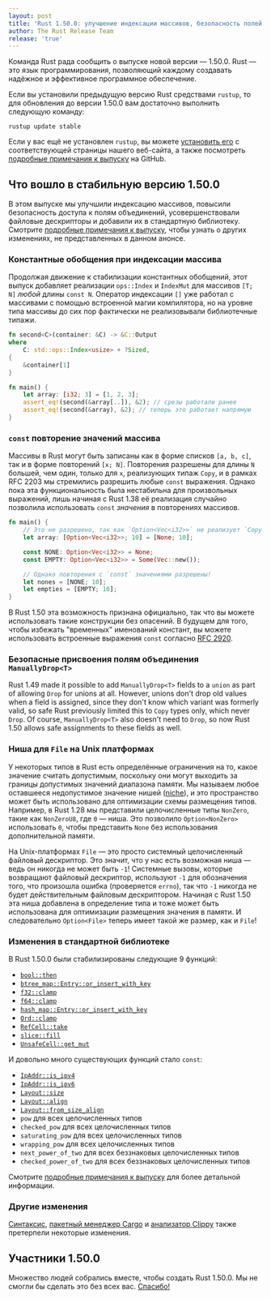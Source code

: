 ```yaml
---
layout: post
title: 'Rust 1.50.0: улучшение индексации массивов, безопасность полей union и усовершенствование File'
author: The Rust Release Team
release: 'true'
---
```


Команда Rust рада сообщить о выпуске новой версии — 1.50.0. Rust — это язык программирования, позволяющий каждому создавать надёжное и эффективное программное обеспечение.

Если вы установили предыдущую версию Rust средствами `rustup`, то для обновления до версии 1.50.0 вам достаточно выполнить следующую команду:

```console
rustup update stable
```

Если у вас ещё не установлен `rustup`, вы можете [установить его](https://www.rust-lang.org/install.html) с соответствующей страницы нашего веб-сайта, а также посмотреть [подробные примечания к выпуску](https://github.com/rust-lang/rust/blob/master/RELEASES.md#version-1500-2021-02-11) на GitHub.

## Что вошло в стабильную версию 1.50.0

В этом выпуске мы улучшили индексацию массивов, повысили безопасность доступа к полям объединений, усовершенствовали файловые дескрипторы и добавили их в стандартную библиотеку. Смотрите [подробные примечания к выпуску](https://github.com/rust-lang/rust/blob/master/RELEASES.md#version-1500-2021-02-11), чтобы узнать о других изменениях, не представленных в данном анонсе.

### Константные обобщения при индексации массива

Продолжая движение к стабилизации константных обобщений, этот выпуск добавляет реализации `ops::Index` и `IndexMut` для массивов `[T; N]` *любой* длины `const N`. Оператор индексации `[]` уже работал с массивами с помощью встроенной магии компилятора, но на уровне типа массивы до сих пор фактически не реализовывали библиотечные типажи.

```rust
fn second<C>(container: &C) -> &C::Output
where
    C: std::ops::Index<usize> + ?Sized,
{
    &container[1]
}

fn main() {
    let array: [i32; 3] = [1, 2, 3];
    assert_eq!(second(&array[..]), &2); // срезы работали ранее
    assert_eq!(second(&array), &2); // теперь это работает напрямую
}
```

### `const` повторение значений массива

Массивы в Rust могут быть записаны как в форме списков `[a, b, c]`, так и в форме повторений `[x; N]`. Повторения разрешены для длины `N` большей, чем один, только для `x`, реализующих типаж `Copy`, и в рамках <a>RFC 2203</a> мы стремились разрешить любые <code>const</code> выражения. Однако пока эта функциональность была нестабильна для произвольных выражений, лишь начиная с Rust 1.38 её реализация случайно позволила использовать `const` <em>значения</em> в повторениях массивов.

```rust
fn main() {
    // Это не разрешено, так как `Option<Vec<i32>>` не реализует `Copy`.
    let array: [Option<Vec<i32>>; 10] = [None; 10];

    const NONE: Option<Vec<i32>> = None;
    const EMPTY: Option<Vec<i32>> = Some(Vec::new());

    // Однако повторения с `const` значениями разрешены!
    let nones = [NONE; 10];
    let empties = [EMPTY; 10];
}
```

В Rust 1.50 эта возможность признана официально, так что вы можете использовать такие конструкции без опасений. В будущем для того, чтобы избежать "временных" именований констант, вы можете использовать встроенные выражения `const` согласно [RFC 2920](https://rust-lang.github.io/rfcs/2920-inline-const.html).

### Безопасные присвоения полям объединения `ManuallyDrop<T>`

Rust 1.49 made it possible to add `ManuallyDrop<T>` fields to a `union` as part of allowing `Drop` for unions at all. However, unions don't drop old values when a field is assigned, since they don't know which variant was formerly valid, so safe Rust previously limited this to `Copy` types only, which never `Drop`. Of course, `ManuallyDrop<T>` also doesn't need to `Drop`, so now Rust 1.50 allows safe assignments to these fields as well.

### Ниша для `File` на Unix платформах

У некоторых типов в Rust есть определённые ограничения на то, какое значение считать допустимым, поскольку они могут выходить за границы допустимых значений диапазона памяти. Мы называем любое оставшееся недопустимое значение нишей ([niche](https://rust-lang.github.io/unsafe-code-guidelines/glossary.html#niche)), и это пространство может быть использовано для оптимизации схемы размещения типов. Например, в Rust 1.28 мы представили целочисленные типы `NonZero`, такие как `NonZeroU8`, где `0` — ниша. Это позволило `Option<NonZero>` использовать `0`, чтобы представить `None` без использования дополнительной памяти.

На Unix-платформах `File` — это просто системный целочисленный файловый дескриптор. Это значит, что у нас есть возможная ниша — ведь он никогда не может быть `-1`! Системные вызовы, которые возвращают файловый дескриптор, используют `-1` для обозначения того, что произошла ошибка (проверяется `errno`), так что `-1` никогда не будет действительным файловым дескриптором. Начиная с Rust 1.50 эта ниша добавлена в определение типа и тоже может быть использована для оптимизации размещения значения в памяти. И следовательно `Option<File>` теперь имеет такой же размер, как и `File`!

### Изменения в стандартной библиотеке

В Rust 1.50.0 были стабилизированы следующие 9 функций:

- [`bool::then`](https://doc.rust-lang.org/stable/std/primitive.bool.html#method.then)
- [`btree_map::Entry::or_insert_with_key`](https://doc.rust-lang.org/stable/std/collections/btree_map/enum.Entry.html#method.or_insert_with_key)
- [`f32::clamp`](https://doc.rust-lang.org/stable/std/primitive.f32.html#method.clamp)
- [`f64::clamp`](https://doc.rust-lang.org/stable/std/primitive.f64.html#method.clamp)
- [`hash_map::Entry::or_insert_with_key`](https://doc.rust-lang.org/stable/std/collections/hash_map/enum.Entry.html#method.or_insert_with_key)
- [`Ord::clamp`](https://doc.rust-lang.org/stable/std/cmp/trait.Ord.html#method.clamp)
- [`RefCell::take`](https://doc.rust-lang.org/stable/std/cell/struct.RefCell.html#method.take)
- [`slice::fill`](https://doc.rust-lang.org/stable/std/primitive.slice.html#method.fill)
- [`UnsafeCell::get_mut`](https://doc.rust-lang.org/stable/std/cell/struct.UnsafeCell.html#method.get_mut)

И довольно много существующих функций стало `const`:

- [`IpAddr::is_ipv4`](https://doc.rust-lang.org/stable/std/net/enum.IpAddr.html#method.is_ipv4)
- [`IpAddr::is_ipv6`](https://doc.rust-lang.org/stable/std/net/enum.IpAddr.html#method.is_ipv6)
- [`Layout::size`](https://doc.rust-lang.org/stable/std/alloc/struct.Layout.html#method.size)
- [`Layout::align`](https://doc.rust-lang.org/stable/std/alloc/struct.Layout.html#method.align)
- [`Layout::from_size_align`](https://doc.rust-lang.org/stable/std/alloc/struct.Layout.html#method.from_size_align)
- `pow` для всех целочисленных типов
- `checked_pow` для всех целочисленных типов
- `saturating_pow` для всех целочисленных типов
- `wrapping_pow` для всех целочисленных типов
- `next_power_of_two` для всех беззнаковых целочисленных типов
- `checked_power_of_two` для всех беззнаковых целочисленных типов

Смотрите [подробные примечания к выпуску](https://github.com/rust-lang/rust/blob/master/RELEASES.md#version-1500-2021-02-11) для более детальной информации.

### Другие изменения

[Синтаксис](https://github.com/rust-lang/rust/blob/master/RELEASES.md#version-1500-2021-02-11), [пакетный менеджер Cargo](https://github.com/rust-lang/cargo/blob/master/CHANGELOG.md#cargo-150-2021-02-11) и [анализатор Clippy](https://github.com/rust-lang/rust-clippy/blob/master/CHANGELOG.md#rust-150) также претерпели некоторые изменения.

## Участники 1.50.0

Множество людей собрались вместе, чтобы создать Rust 1.50.0. Мы не смогли бы сделать это без всех вас. [Спасибо!](https://thanks.rust-lang.org/rust/1.50.0/)
